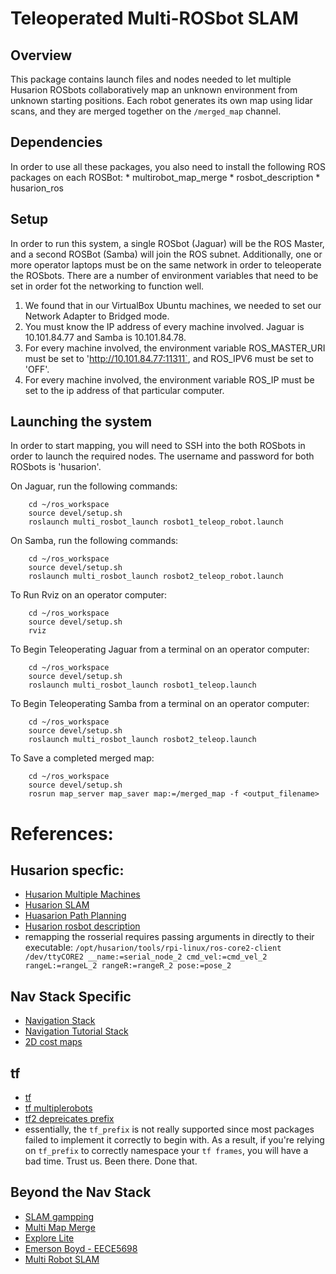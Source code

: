 # Teleoperated Multi-ROSbot SLAM #

## Overview ##
This package contains launch files and nodes needed to let multiple Husarion ROSbots collaboratively map an unknown environment from unknown starting positions. Each robot generates its own map using lidar scans, and they are merged together on the `/merged_map` channel.

## Dependencies ##
In order to use all these packages, you also need to install the following ROS packages on each ROSBot:
    * multirobot_map_merge
    * rosbot_description
    * husarion_ros


## Setup ##
In order to run this system, a single ROSbot (Jaguar) will be the ROS Master, and a second ROSBot (Samba) will
join the ROS subnet. Additionally, one or more operator laptops must be on the same network in order to teleoperate the ROSbots. There are a number of environment variables that need to be set in order fot the networking to function well. 
1. We found that in our VirtualBox Ubuntu machines, we needed to set our Network Adapter to Bridged mode.
2. You must know the IP address of every machine involved. Jaguar is 10.101.84.77 and Samba is 10.101.84.78.
3. For every machine involved, the environment variable ROS_MASTER_URI must be set to 
    'http://10.101.84.77:11311`, and ROS_IPV6 must be set to 'OFF'.
4. For every machine involved, the environment variable ROS_IP must be set to the ip address of that particular computer.

## Launching the system
In order to start mapping, you will need to SSH into the both ROSbots in order to launch the required nodes. The username and password for both ROSbots is 'husarion'.

On Jaguar, run the following commands:
```
    cd ~/ros_workspace
    source devel/setup.sh
    roslaunch multi_rosbot_launch rosbot1_teleop_robot.launch
```

On Samba, run the following commands:
```
    cd ~/ros_workspace
    source devel/setup.sh
    roslaunch multi_rosbot_launch rosbot2_teleop_robot.launch
```


To Run Rviz on an operator computer:
```
    cd ~/ros_workspace
    source devel/setup.sh
    rviz
```

To Begin Teleoperating Jaguar from a terminal on an operator computer:
```
    cd ~/ros_workspace
    source devel/setup.sh
    roslaunch multi_rosbot_launch rosbot1_teleop.launch
```

To Begin Teleoperating Samba from a terminal on an operator computer:
```
    cd ~/ros_workspace
    source devel/setup.sh
    roslaunch multi_rosbot_launch rosbot2_teleop.launch
```

To Save a completed merged map:
```
    cd ~/ros_workspace
    source devel/setup.sh
    rosrun map_server map_saver map:=/merged_map -f <output_filename>
```



# References:

## Husarion specfic: 
- [Husarion Multiple Machines](https://husarion.com/tutorials/ros-tutorials/5-running-ros-on-multiple-machines/)
- [Husarion SLAM](https://husarion.com/tutorials/ros-tutorials/6-slam-navigation/)
- [Huasarion Path Planning](https://husarion.com/tutorials/ros-tutorials/7-path-planning/)
- [Husarion rosbot description](https://github.com/husarion/rosbot_description)
- remapping the rosserial requires passing arguments in directly to their executable: 
`/opt/husarion/tools/rpi-linux/ros-core2-client /dev/ttyCORE2 __name:=serial_node_2 cmd_vel:=cmd_vel_2 rangeL:=rangeL_2 rangeR:=rangeR_2 pose:=pose_2`


## Nav Stack Specific
- [Navigation Stack](http://wiki.ros.org/navigation)
- [Navigation Tutorial Stack](http://wiki.ros.org/navigation/Tutorials/RobotSetup)
- [2D cost maps](http://wiki.ros.org/costmap_2d)

## tf
- [tf](http://wiki.ros.org/tf)
- [tf multiplerobots](https://answers.ros.org/question/246338/how-to-connect-tf-for-multiple-robots-in-slam/)
- [tf2 depreicates prefix](http://wiki.ros.org/tf2/Migration)
- essentially, the `tf_prefix` is not really supported since most packages failed
to implement it correctly to begin with. As a result, if you're relying on `tf_prefix`
to correctly namespace your `tf frames`, you will have a bad time. Trust us. 
Been there. Done that. 

## Beyond the Nav Stack
- [SLAM gampping](http://wiki.ros.org/gmapping?distro=hydro)
- [Multi Map Merge](http://wiki.ros.org/multirobot_map_merge)
- [Explore Lite](http://wiki.ros.org/explore_lite)
- [Emerson Boyd - EECE5698](http://emersonboyd.com/projects/multi-agent-slam)
- [Multi Robot SLAM](https://answers.ros.org/question/41433/multiple-robots-simulation-and-navigation/)
